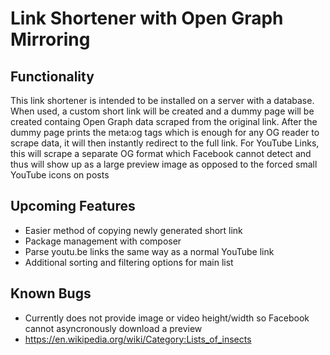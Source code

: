 # Link Shortener with Open Graph Mirroring
## Functionality
This link shortener is intended to be installed on a server with a database. When used, a custom short link will be created and a dummy page will be created containg Open Graph data scraped from the original link. After the dummy page prints the meta:og tags which is enough for any OG reader to scrape data, it will then instantly redirect to the full link. For YouTube Links, this will scrape a separate OG format which Facebook cannot detect and thus will show up as a large preview image as opposed to the forced small YouTube icons on posts

## Upcoming Features
* Easier method of copying newly generated short link
* Package management with composer
* Parse youtu.be links the same way as a normal YouTube link
* Additional sorting and filtering options for main list

## Known Bugs
* Currently does not provide image or video height/width so Facebook cannot asyncronously download a preview
* https://en.wikipedia.org/wiki/Category:Lists_of_insects
